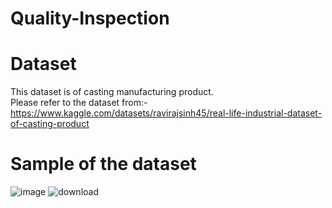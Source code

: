 # Quality-Inspection 
# Dataset
This dataset is of casting manufacturing product. <br />
Please refer to the dataset from:- https://www.kaggle.com/datasets/ravirajsinh45/real-life-industrial-dataset-of-casting-product
# Sample of the dataset
![image](https://github.com/user-attachments/assets/10c7dc0c-fd2c-4a4a-bead-b82b8a770c1c)
![download](https://github.com/user-attachments/assets/617a6bee-579d-4690-8ff0-04fd539c0ebf)
